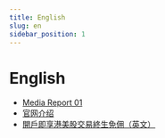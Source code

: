 ```yaml
---
title: English
slug: en
sidebar_position: 1
---
```



# English

- [Media Report 01 ](/ImyxwaA8gi8Am2kC4rEc8uHQnmb/en/media_report_01)
- [官网介绍 ](/ImyxwaA8gi8Am2kC4rEc8uHQnmb/en/official_infomation)
- [開戶即享港美股交易終生免佣（英文）](/ImyxwaA8gi8Am2kC4rEc8uHQnmb/en/welcome_rewards)

